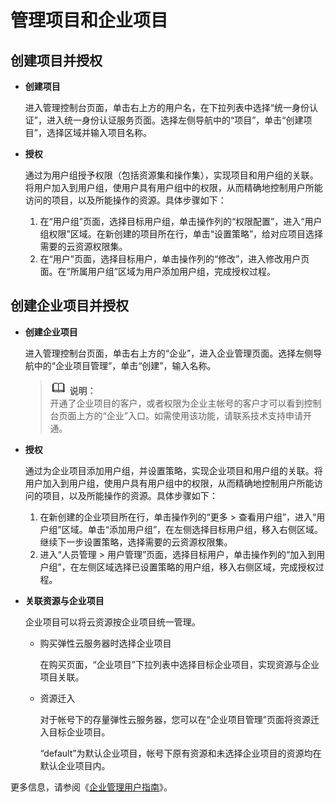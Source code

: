 # 管理项目和企业项目<a name="ZH-CN_TOPIC_0206596991"></a>

## 创建项目并授权<a name="zh-cn_topic_0161606883_section448317345616"></a>

-   **创建项目**

    进入管理控制台页面，单击右上方的用户名，在下拉列表中选择“统一身份认证”，进入统一身份认证服务页面。选择左侧导航中的“项目”，单击“创建项目”，选择区域并输入项目名称。

-   **授权**

    通过为用户组授予权限（包括资源集和操作集），实现项目和用户组的关联。将用户加入到用户组，使用户具有用户组中的权限，从而精确地控制用户所能访问的项目，以及所能操作的资源。具体步骤如下：

    1.  在“用户组”页面，选择目标用户组，单击操作列的“权限配置”，进入“用户组权限”区域。在新创建的项目所在行，单击“设置策略”，给对应项目选择需要的云资源权限集。
    2.  在“用户”页面，选择目标用户，单击操作列的“修改”，进入修改用户页面。在“所属用户组”区域为用户添加用户组，完成授权过程。


## 创建企业项目并授权<a name="zh-cn_topic_0161606883_section19513274336"></a>

-   **创建企业项目**

    进入管理控制台页面，单击右上方的“企业”，进入企业管理页面。选择左侧导航中的“企业项目管理”，单击“创建”，输入名称。

    >![](public_sys-resources/icon-note.gif) **说明：**   
    >开通了企业项目的客户，或者权限为企业主帐号的客户才可以看到控制台页面上方的“企业”入口。如需使用该功能，请联系技术支持申请开通。  

-   **授权**

    通过为企业项目添加用户组，并设置策略，实现企业项目和用户组的关联。将用户加入到用户组，使用户具有用户组中的权限，从而精确地控制用户所能访问的项目，以及所能操作的资源。具体步骤如下：

    1.  在新创建的企业项目所在行，单击操作列的“更多 \> 查看用户组”，进入“用户组”区域。单击“添加用户组”，在左侧选择目标用户组，移入右侧区域。继续下一步设置策略，选择需要的云资源权限集。
    2.  进入“人员管理 \> 用户管理”页面，选择目标用户，单击操作列的“加入到用户组”，在左侧区域选择已设置策略的用户组，移入右侧区域，完成授权过程。

-   **关联资源与企业项目**

    企业项目可以将云资源按企业项目统一管理。

    -   购买弹性云服务器时选择企业项目

        在购买页面，“企业项目”下拉列表中选择目标企业项目，实现资源与企业项目关联。

    -   资源迁入

        对于帐号下的存量弹性云服务器，您可以在“企业项目管理”页面将资源迁入目标企业项目。

        “default”为默认企业项目，帐号下原有资源和未选择企业项目的资源均在默认企业项目内。



更多信息，请参阅《[企业管理用户指南](https://support.huaweicloud.com/usermanual-em/zh-cn_topic_0123692049.html)》。

